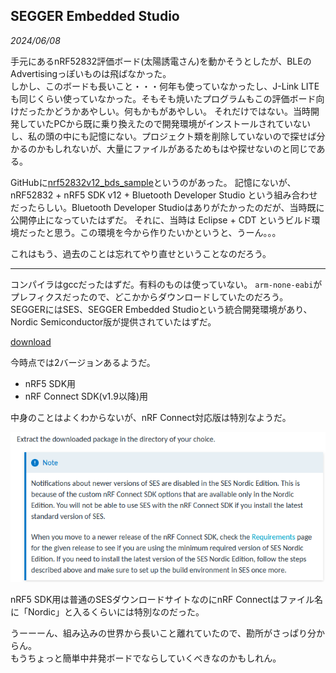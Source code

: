 ## SEGGER Embedded Studio

<i>2024/06/08</i>

手元にあるnRF52832評価ボード(太陽誘電さん)を動かそうとしたが、BLEのAdvertisingっぽいものは飛ばなかった。  
しかし、このボードも長いこと・・・何年も使っていなかったし、J-Link LITEも同じくらい使っていなかった。そもそも焼いたプログラムもこの評価ボード向けだったかどうかあやしい。何もかもがあやしい。
それだけではない。当時開発していたPCから既に乗り換えたので開発環境がインストールされていないし、私の頭の中にも記憶にない。プロジェクト類を削除していないので探せば分かるのかもしれないが、大量にファイルがあるためもはや探せないのと同じである。

GitHubに[nrf52832v12_bds_sample](https://github.com/hirokuma/nrf52832v12_bds_sample)というのがあった。
記憶にないが、nRF52832 + nRF5 SDK v12 + Bluetooth Developer Studio という組み合わせだったらしい。Bluetooth Developer Studioはありがたかったのだが、当時既に公開停止になっていたはずだ。
それに、当時は Eclipse + CDT というビルド環境だったと思う。この環境を今から作りたいかというと、うーん。。。

これはもう、過去のことは忘れてやり直せということなのだろう。

----

コンパイラはgccだったはずだ。有料のものは使っていない。
`arm-none-eabi`がプレフィクスだったので、どこかからダウンロードしていたのだろう。  
SEGGERにはSES、SEGGER Embedded Studioという統合開発環境があり、Nordic Semiconductor版が提供されていたはずだ。

[download](https://www.nordicsemi.com/Products/Development-tools/Segger-Embedded-Studio/Download#infotabs)

今時点では2バージョンあるようだ。

* nRF5 SDK用
* nRF Connect SDK(v1.9以降)用

中身のことはよくわからないが、nRF Connect対応版は特別なようだ。

![image](20240608-1.png)

nRF5 SDK用は普通のSESダウンロードサイトなのにnRF Connectはファイル名に「Nordic」と入るくらいには特別なのだった。

うーーーん、組み込みの世界から長いこと離れていたので、勘所がさっぱり分からん。  
もうちょっと簡単中井発ボードでならしていくべきなのかもしれん。
